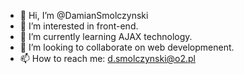 - 👋 Hi, I’m @DamianSmolczynski
- 👀 I’m interested in front-end.
- 🌱 I’m currently learning AJAX technology.
- 💞️ I’m looking to collaborate on web developmenent.
- 📫 How to reach me: d.smolczynski@o2.pl

<!---
DamianSmolczynski/DamianSmolczynski is a ✨ special ✨ repository because its `README.md` (this file) appears on your GitHub profile.
You can click the Preview link to take a look at your changes.
--->
